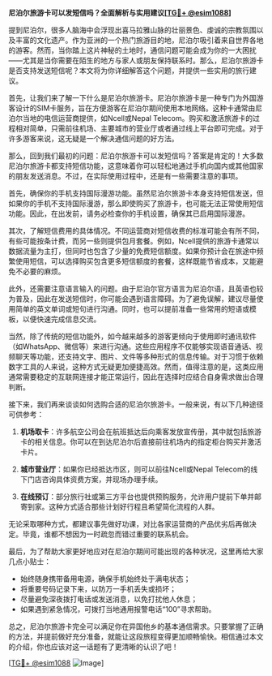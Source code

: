 **尼泊尔旅游卡可以发短信吗？全面解析与实用建议[[TG💪+ @esim1088](https://t.me/s/esim1088)]**

提到尼泊尔，很多人脑海中会浮现出喜马拉雅山脉的壮丽景色、虔诚的宗教氛围以及丰富的文化遗产。作为亚洲的一个热门旅游目的地，尼泊尔吸引着来自世界各地的游客。然而，当你踏上这片神秘的土地时，通信问题可能会成为你的一大困扰——尤其是当你需要在陌生的地方与家人或朋友保持联系时。那么，尼泊尔旅游卡是否支持发送短信呢？本文将为你详细解答这个问题，并提供一些实用的旅行建议。

首先，让我们来了解一下什么是尼泊尔旅游卡。尼泊尔旅游卡是一种专门为外国游客设计的SIM卡服务，旨在方便游客在尼泊尔期间使用本地网络。这种卡通常由尼泊尔当地的电信运营商提供，如Ncell或Nepal Telecom。购买和激活旅游卡的过程相对简单，只需前往机场、主要城市的营业厅或者通过线上平台即可完成。对于许多游客来说，这无疑是一个解决通信问题的好方法。

那么，回到我们最初的问题：尼泊尔旅游卡可以发短信吗？答案是肯定的！大多数尼泊尔旅游卡都支持短信功能，这意味着你可以轻松地通过手机向国内或其他国家的朋友发送消息。不过，在实际使用过程中，还是有一些需要注意的事项。

首先，确保你的手机支持国际漫游功能。虽然尼泊尔旅游卡本身支持短信发送，但如果你的手机不支持国际漫游，那么即使购买了旅游卡，也可能无法正常使用短信功能。因此，在出发前，请务必检查你的手机设置，确保其已启用国际漫游。

其次，了解短信费用的具体情况。不同运营商对短信收费的标准可能会有所不同，有些可能按条计费，而另一些则提供包月套餐。例如，Ncell提供的旅游卡通常以数据流量为主打，但同时也包含了少量的免费短信额度。如果你预计会在旅途中频繁使用短信，可以选择购买包含更多短信额度的套餐，这样既能节省成本，又能避免不必要的麻烦。

此外，还需要注意语言输入的问题。由于尼泊尔官方语言为尼泊尔语，且英语也较为普及，因此在发送短信时，你可能会遇到语言障碍。为了避免误解，建议尽量使用简单的英文单词或短句进行沟通。同时，也可以提前准备一些常用的短语或模板，以便快速完成信息交流。

当然，除了传统的短信功能外，如今越来越多的游客更倾向于使用即时通讯软件（如WhatsApp、微信等）来进行沟通。这些应用程序不仅能够实现语音通话、视频聊天等功能，还支持文字、图片、文件等多种形式的信息传输。对于习惯于依赖数字工具的人来说，这种方式无疑更加便捷高效。然而，值得注意的是，这类应用通常需要稳定的互联网连接才能正常运行，因此在选择时应结合自身需求做出合理判断。

接下来，我们再来谈谈如何选购合适的尼泊尔旅游卡。一般来说，有以下几种途径可供参考：

1. **机场取卡**：许多航空公司会在航班抵达后向乘客发放宣传册，其中就包括旅游卡的相关信息。你可以在到达尼泊尔后直接前往机场内的指定柜台购买并激活卡片。
   
2. **城市营业厅**：如果你已经抵达市区，则可以前往Ncell或Nepal Telecom的线下门店咨询具体资费方案，并现场办理手续。
   
3. **在线预订**：部分旅行社或第三方平台也提供预购服务，允许用户提前下单并邮寄到家。这种方式适合那些计划好行程且希望简化流程的人群。

无论采取哪种方式，都建议事先做好功课，对比各家运营商的产品优劣后再做决定。毕竟，谁都不想因为一时疏忽而错过重要的联系机会。

最后，为了帮助大家更好地应对在尼泊尔期间可能出现的各种状况，这里再给大家几点小贴士：

- 始终随身携带备用电源，确保手机始终处于满电状态；
- 将重要号码记录下来，以防万一手机丢失或损坏；
- 尽量避免深夜拨打电话或发送消息，以免打扰他人休息；
- 如果遇到紧急情况，可拨打当地通用报警电话“100”寻求帮助。

总之，尼泊尔旅游卡完全可以满足你在异国他乡的基本通信需求。只要掌握了正确的方法，并提前做好充分准备，就能让这段旅程变得更加顺畅愉快。相信通过本文的介绍，你也应该对这一话题有了更清晰的认识了吧！

[[TG💪+ @esim1088](https://t.me/s/esim1088) ![Image](https://i.postimg.cc/4NQfJmqS/Snipaste-2025-05-13-00-14-12.png)]